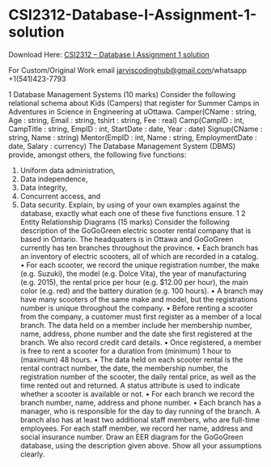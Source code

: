 # CSI2312-Database-I-Assignment-1-solution

Download Here: [CSI2312 – Database I Assignment 1 solution](https://jarviscodinghub.com/assignment/csi2312-database-i-assignment-1-solution/)

For Custom/Original Work email jarviscodinghub@gmail.com/whatsapp +1(541)423-7793

1 Database Management Systems (10 marks)
Consider the following relational schema about Kids (Campers) that register for Summer Camps
in Adventures in Science in Engineering at uOttawa.
Camper(CName : string, Age : string, Email : string, tshirt : string, Fee : real)
Camp(CampID : int, CampTitle : string, EmpID : int, StartDate : date, Year : date)
Signup(CName : string, Name : string)
Mentor(EmpID : int, Name : string, EmploymentDate : date, Salary : currency)
The Database Management System (DBMS) provide, amongst others, the following five functions:
1. Uniform data administration,
2. Data independence,
3. Data integrity,
4. Concurrent access, and
5. Data security.
Explain, by using of your own examples against the database, exactly what each one of these five
functions ensure.
1
2 Entity Relationship Diagrams (15 marks)
Consider the following description of the GoGoGreen electric scooter rental company that is based
in Ontario. The headquaters is in Ottawa and GoGoGreen currently has ten branches throughout
the province.
• Each branch has an inventory of electric scooters, all of which are recorded in a catalog.
• For each scooter, we record the unique registration number, the make (e.g. Suzuki), the
model (e.g. Dolce Vita), the year of manufacturing (e.g. 2015), the rental price per hour
(e.g. $12.00 per hour), the main color (e.g. red) and the battery duration (e.g. 100 hours).
• A branch may have many scooters of the same make and model, but the registrations number
is unique throughout the company.
• Before renting a scooter from the company, a customer must first register as a member of a
local branch. The data held on a member include her membership number, name, address,
phone number and the date she first registered at the branch. We also record credit card
details.
• Once registered, a member is free to rent a scooter for a duration from (minimum) 1 hour to
(maximum) 48 hours.
• The data held on each scooter rental is the rental contract number, the date, the membership
number, the registration number of the scooter, the daily rental price, as well as the time
rented out and returned. A status attribute is used to indicate whether a scooter is available
or not.
• For each branch we record the branch number, name, address and phone number.
• Each branch has a manager, who is responsible for the day to day running of the branch. A
branch also has at least two additional staff members, who are full-time employees. For each
staff member, we record her name, address and social insurance number.
Draw an EER diagram for the GoGoGreen database, using the description given above. Show all
your assumptions clearly.
